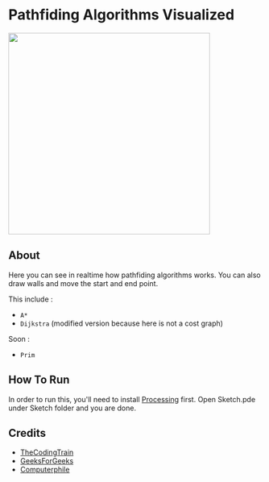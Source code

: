 # Pathfiding Algorithms Visualized

<img width="400" src="https://i.postimg.cc/RFG3VL3W/Capture33.png">

## About  

Here you can see in realtime how pathfiding algorithms works. You can also draw walls and move the start and end point.

This include :

* `A*`
* `Dijkstra` (modified version because here is not a cost graph)

Soon :
* `Prim`

## How To Run

In order to run this, you'll need to install [Processing](https://processing.org/) first. Open Sketch.pde under Sketch folder and you are done.

## Credits

* [TheCodingTrain](https://www.youtube.com/user/shiffman)
* [GeeksForGeeks](https://www.geeksforgeeks.org)
* [Computerphile](https://www.youtube.com/channel/UC9-y-6csu5WGm29I7JiwpnA)
